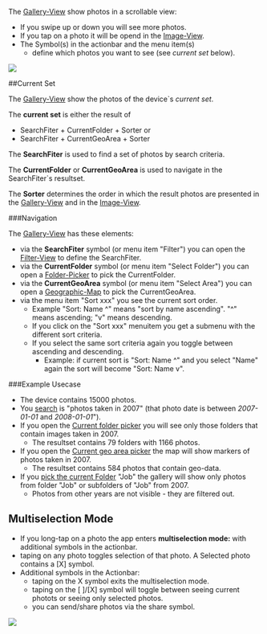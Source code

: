 The [Gallery-View](Gallery-View) show photos in a scrollable view:

* If you swipe up or down you will see more photos.
* If you tap on a photo it will be opend in the [Image-View](Image-View).
* The Symbol(s) in the actionbar and the menu item(s)
    * define which photos you want to see (see _current set_ below).

![](https://raw.githubusercontent.com/k3b/AndroFotoFinder/master/wiki/png/Gallery.png)

##Current Set

The [Gallery-View](Gallery-View) show the photos of the device`s _current set_.

The **current set** is either the result of

* SearchFiter + CurrentFolder + Sorter or
* SearchFiter + CurrentGeoArea + Sorter

The **SearchFiter** is used to find a set of photos by search criteria. 

The **CurrentFolder** or **CurrentGeoArea** is used to navigate
in the SearchFiter`s resultset.

The **Sorter** determines the order in which the 
result photos are presented in the [Gallery-View](Gallery-View) and 
in the [Image-View](Image-View).

###Navigation

The [Gallery-View](Gallery-View) has these elements:

* via the **SearchFiter** symbol (or menu item "Filter") you can open the [Filter-View](Filter-View) to define the SearchFiter. 
* via the **CurrentFolder** symbol (or menu item "Select Folder") you can open a [Folder-Picker](Folder-Picker) to pick the CurrentFolder.
* via the **CurrentGeoArea** symbol (or menu item "Select Area") you can open a [Geographic-Map](Geographic-Map) to pick the CurrentGeoArea.
* via the menu item "Sort xxx" you see the current sort order. 
    * Example "Sort: Name ^" means "sort by name ascending". "^" means ascending; "v" means descending.
    * If you click on the "Sort xxx" menuitem you get a submenu with the different sort criteria.
    * If you select the same sort criteria again you toggle between ascending and descending.
        * Example: if current sort is "Sort: Name ^" and you select "Name" again the sort will become "Sort: Name v".

###Example Usecase

* The device contains 15000 photos.
* You [search](Filter-View) is "photos taken in 2007" (that photo date is between _2007-01-01_ and _2008-01-01_").
* If you open the [Current folder picker](Folder-Picker) you will see only those folders that contain images taken in 2007.
    * The resultset contains 79 folders with 1166 photos.
* If you open the [Current geo area picker](Geographic-Map) the map will show markers of photos taken in 2007.
    * The resultset contains 584 photos that contain geo-data.
* If you [pick the current Folder](Folder-Picker) "Job" the gallery will show only photos from folder "Job" or subfolders of "Job" from 2007.
    * Photos from other years are not visible - they are filtered out.

## Multiselection Mode

* If you long-tap on a photo the app enters **multiselection mode:** with additional symbols in the actionbar.
* taping on any photo toggles selection of that photo. A Selected photo contains a [X] symbol.
* Additional symbols in the Actionbar:
    * taping on the X symbol exits the multiselection mode.
    * taping on the [ ]/[X] symbol will toggle between seeing current photots or seeing only selected photos.
    * you can send/share photos via the share symbol.

![](https://raw.githubusercontent.com/k3b/AndroFotoFinder/master/wiki/png/Gallery-MultiSelection.png)

